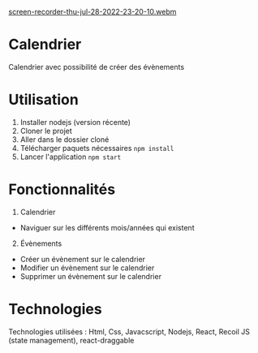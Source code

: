 [screen-recorder-thu-jul-28-2022-23-20-10.webm](https://user-images.githubusercontent.com/29934021/181676935-cbe2665c-7f3a-49e8-998d-26bfd991cce2.webm)

# Calendrier

Calendrier avec possibilité de créer des évènements

# Utilisation

1. Installer nodejs (version récente)
2. Cloner le projet
3. Aller dans le dossier cloné
4. Télécharger paquets nécessaires `npm install`
5. Lancer l'application `npm start`

# Fonctionnalités

1. Calendrier

- Naviguer sur les différents mois/années qui existent

2. Évènements

- Créer un évènement sur le calendrier
- Modifier un évènement sur le calendrier
- Supprimer un évènement sur le calendrier

# Technologies

Technologies utilisées : Html, Css, Javacscript, Nodejs, React, Recoil JS (state management), react-draggable
